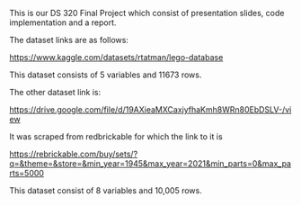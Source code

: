 This is our DS 320 Final Project which consist of presentation slides, code implementation and a report.

The dataset links are as follows:

https://www.kaggle.com/datasets/rtatman/lego-database

This dataset consists of 5 variables and 11673 rows.

The other dataset link is:

https://drive.google.com/file/d/19AXieaMXCaxjyfhaKmh8WRn80EbDSLV-/view

It was scraped from redbrickable for which the link to it is

https://rebrickable.com/buy/sets/?q=&theme=&store=&min_year=1945&max_year=2021&min_parts=0&max_parts=5000

This dataset consist of 8 variables and 10,005 rows.


